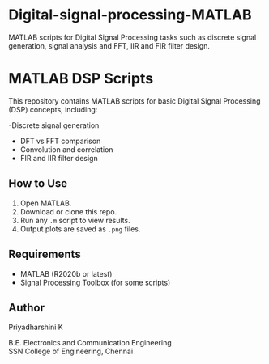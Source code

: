 # Digital-signal-processing-MATLAB
MATLAB scripts for Digital Signal Processing tasks such as discrete signal generation, signal analysis and FFT, IIR and FIR filter design.

# MATLAB DSP Scripts

This repository contains MATLAB scripts for basic Digital Signal Processing (DSP) concepts, including:

-Discrete signal generation
- DFT vs FFT comparison
- Convolution and correlation
- FIR and IIR filter design 

## How to Use

1. Open MATLAB.
2. Download or clone this repo.
3. Run any `.m` script to view results.
4. Output plots are saved as `.png` files.

## Requirements

- MATLAB (R2020b or latest)
- Signal Processing Toolbox (for some scripts)

## Author

Priyadharshini K

B.E. Electronics and Communication Engineering  
SSN College of Engineering, Chennai 

